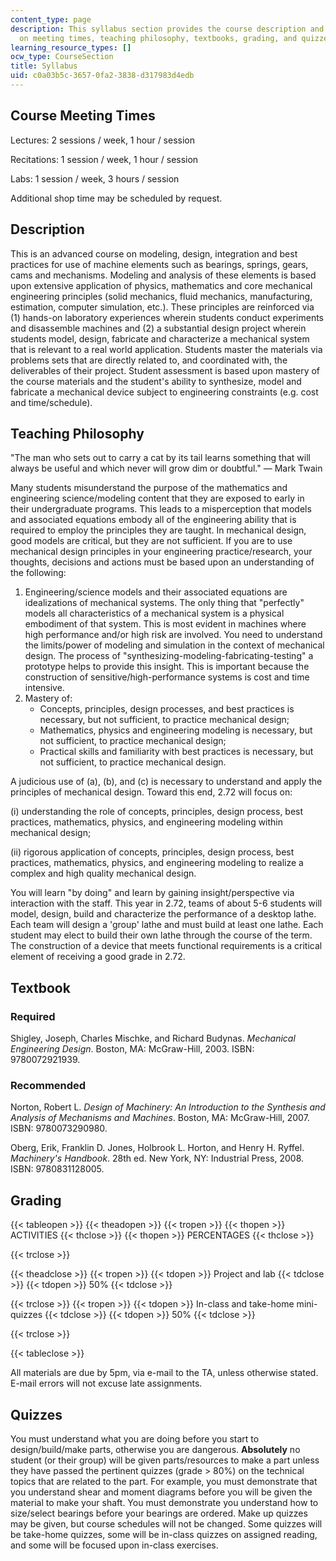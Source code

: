 ```yaml
---
content_type: page
description: This syllabus section provides the course description and information
  on meeting times, teaching philosophy, textbooks, grading, and quizzes.
learning_resource_types: []
ocw_type: CourseSection
title: Syllabus
uid: c0a03b5c-3657-0fa2-3838-d317983d4edb
---
```


Course Meeting Times
--------------------

Lectures: 2 sessions / week, 1 hour / session

Recitations: 1 session / week, 1 hour / session

Labs: 1 session / week, 3 hours / session

Additional shop time may be scheduled by request.

Description
-----------

This is an advanced course on modeling, design, integration and best practices for use of machine elements such as bearings, springs, gears, cams and mechanisms. Modeling and analysis of these elements is based upon extensive application of physics, mathematics and core mechanical engineering principles (solid mechanics, fluid mechanics, manufacturing, estimation, computer simulation, etc.). These principles are reinforced via (1) hands-on laboratory experiences wherein students conduct experiments and disassemble machines and (2) a substantial design project wherein students model, design, fabricate and characterize a mechanical system that is relevant to a real world application. Students master the materials via problems sets that are directly related to, and coordinated with, the deliverables of their project. Student assessment is based upon mastery of the course materials and the student's ability to synthesize, model and fabricate a mechanical device subject to engineering constraints (e.g. cost and time/schedule).

Teaching Philosophy
-------------------

"The man who sets out to carry a cat by its tail learns something that will always be useful and which never will grow dim or doubtful." — Mark Twain

Many students misunderstand the purpose of the mathematics and engineering science/modeling content that they are exposed to early in their undergraduate programs. This leads to a misperception that models and associated equations embody all of the engineering ability that is required to employ the principles they are taught. In mechanical design, good models are critical, but they are not sufficient. If you are to use mechanical design principles in your engineering practice/research, your thoughts, decisions and actions must be based upon an understanding of the following:

1.  Engineering/science models and their associated equations are idealizations of mechanical systems. The only thing that "perfectly" models all characteristics of a mechanical system is a physical embodiment of that system. This is most evident in machines where high performance and/or high risk are involved. You need to understand the limits/power of modeling and simulation in the context of mechanical design. The process of "synthesizing-modeling-fabricating-testing" a prototype helps to provide this insight. This is important because the construction of sensitive/high-performance systems is cost and time intensive.
2.  Mastery of:
    *   Concepts, principles, design processes, and best practices is necessary, but not sufficient, to practice mechanical design;
    *   Mathematics, physics and engineering modeling is necessary, but not sufficient, to practice mechanical design;
    *   Practical skills and familiarity with best practices is necessary, but not sufficient, to practice mechanical design.

A judicious use of (a), (b), and (c) is necessary to understand and apply the principles of mechanical design. Toward this end, 2.72 will focus on:

(i) understanding the role of concepts, principles, design process, best practices, mathematics, physics, and engineering modeling within mechanical design;

(ii) rigorous application of concepts, principles, design process, best practices, mathematics, physics, and engineering modeling to realize a complex and high quality mechanical design.

You will learn "by doing" and learn by gaining insight/perspective via interaction with the staff. This year in 2.72, teams of about 5-6 students will model, design, build and characterize the performance of a desktop lathe. Each team will design a 'group' lathe and must build at least one lathe. Each student may elect to build their own lathe through the course of the term. The construction of a device that meets functional requirements is a critical element of receiving a good grade in 2.72.

Textbook
--------

### Required

Shigley, Joseph, Charles Mischke, and Richard Budynas. _Mechanical Engineering Design_. Boston, MA: McGraw-Hill, 2003. ISBN: 9780072921939.

### Recommended

Norton, Robert L. _Design of Machinery: An Introduction to the Synthesis and Analysis of Mechanisms and Machines_. Boston, MA: McGraw-Hill, 2007. ISBN: 9780073290980.

Oberg, Erik, Franklin D. Jones, Holbrook L. Horton, and Henry H. Ryffel. _Machinery's Handbook_. 28th ed. New York, NY: Industrial Press, 2008. ISBN: 9780831128005.

Grading
-------

{{< tableopen >}}
{{< theadopen >}}
{{< tropen >}}
{{< thopen >}}
ACTIVITIES
{{< thclose >}}
{{< thopen >}}
PERCENTAGES
{{< thclose >}}

{{< trclose >}}

{{< theadclose >}}
{{< tropen >}}
{{< tdopen >}}
Project and lab
{{< tdclose >}}
{{< tdopen >}}
50%
{{< tdclose >}}

{{< trclose >}}
{{< tropen >}}
{{< tdopen >}}
In-class and take-home mini-quizzes
{{< tdclose >}}
{{< tdopen >}}
50%
{{< tdclose >}}

{{< trclose >}}

{{< tableclose >}}

All materials are due by 5pm, via e-mail to the TA, unless otherwise stated. E-mail errors will not excuse late assignments.

Quizzes
-------

You must understand what you are doing before you start to design/build/make parts, otherwise you are dangerous. **Absolutely** no student (or their group) will be given parts/resources to make a part unless they have passed the pertinent quizzes (grade > 80%) on the technical topics that are related to the part. For example, you must demonstrate that you understand shear and moment diagrams before you will be given the material to make your shaft. You must demonstrate you understand how to size/select bearings before your bearings are ordered. Make up quizzes may be given, but course schedules will not be changed. Some quizzes will be take-home quizzes, some will be in-class quizzes on assigned reading, and some will be focused upon in-class exercises.